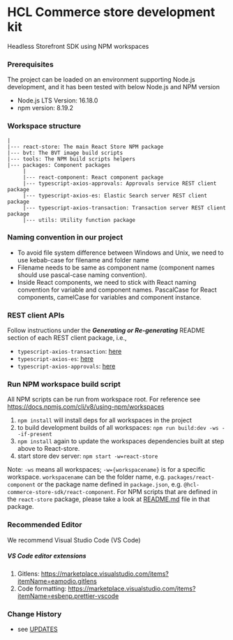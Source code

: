 [//]: # "================================================="
[//]: # "Licensed Materials - Property of HCL Technologies"
[//]: #
[//]: # "HCL Commerce"
[//]: #
[//]: # "(C) Copyright HCL Technologies Limited 2020-2022"
[//]: #
[//]: # "================================================="

# HCL Commerce store development kit

Headless Storefront SDK using NPM workspaces

### Prerequisites

The project can be loaded on an environment supporting Node.js development, and it has been tested with below Node.js and NPM version

- Node.js LTS Version: 16.18.0
- npm version: 8.19.2

### Workspace structure

    |
    |--- react-store: The main React Store NPM package
    |--- bvt: The BVT image build scripts
    |--- tools: The NPM build scripts helpers
    |--- packages: Component packages
         |
         |--- react-component: React component package
         |--- typescript-axios-approvals: Approvals service REST client package
         |--- typescript-axios-es: Elastic Search server REST client package
         |--- typescript-axios-transaction: Transaction server REST client package
         |--- utils: Utility function package

### Naming convention in our project

- To avoid file system difference between Windows and Unix, we need to use kebab-case for filename and folder name
- Filename needs to be same as component name (component names should use pascal-case naming convention).
- Inside React components, we need to stick with React naming convention for variable and component names. PascalCase for React components, camelCase for variables and component instance.

### REST client APIs

Follow instructions under the **_Generating or Re-generating_** README section of each REST client package, i.e.,

- `typescript-axios-transaction`: [here](./packages/typescript-axios-transaction/README.md#generating-or-re-generating)
- `typescript-axios-es`: [here](./packages/typescript-axios-es/README.md#generating-or-re-generating)
- `typescript-axios-approvals`: [here](./packages/typescript-axios-approvals/README.md#generating-or-re-generating)

### Run NPM workspace build script

All NPM scripts can be run from workspace root. For reference see https://docs.npmjs.com/cli/v8/using-npm/workspaces

1. `npm install` will install deps for all workspaces in the project
2. to build development builds of all workspaces: `npm run build:dev -ws --if-present`
3. `npm install` again to update the workspaces dependencies built at step above to React-store.
4. start store dev server: `npm start -w=react-store`

Note: `-ws` means all workspaces; `-w={workspacename}` is for a specific workspace. `workspacename` can be the folder name, e.g. `packages/react-component` or the package name defined in `package.json`, e.g. `@hcl-commerce-store-sdk/react-component`. For NPM scripts that are defined in the `react-store` package, please take a look at [README.md](./react-store/README.md) file in that package.

### Recommended Editor

We recommend Visual Studio Code (VS Code)

##### VS Code editor extensions

1.  Gitlens: https://marketplace.visualstudio.com/items?itemName=eamodio.gitlens
2.  Code formatting: https://marketplace.visualstudio.com/items?itemName=esbenp.prettier-vscode

### Change History

- see [UPDATES](UPDATES.md)
